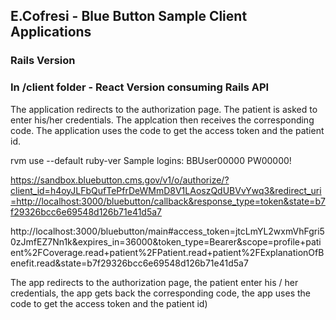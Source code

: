 ## E.Cofresi - Blue Button Sample Client Applications

### Rails Version

### In /client folder - React Version consuming Rails API

The application redirects to the authorization page.
The patient is asked to enter his/her credentials.
The applcation then receives the corresponding code.
The application uses the code to get the access token and the patient id.

rvm use --default ruby-ver
Sample logins:
BBUser00000
PW00000!

https://sandbox.bluebutton.cms.gov/v1/o/authorize/?client_id=h4oyJLFbQufTePfrDeWMmD8V1LAoszQdUBVvYwq3&redirect_uri=http://localhost:3000/bluebutton/callback&response_type=token&state=b7f29326bcc6e69548d126b71e41d5a7

http://localhost:3000/bluebutton/main#access_token=jtcLmYL2wxmVhFgri50zJmfEZ7Nn1k&expires_in=36000&token_type=Bearer&scope=profile+patient%2FCoverage.read+patient%2FPatient.read+patient%2FExplanationOfBenefit.read&state=b7f29326bcc6e69548d126b71e41d5a7

The app redirects to the authorization page, the patient enter his / her credentials, the app gets back the corresponding code, the app uses the code to get the access token and the patient id)
